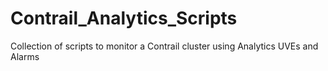 # Contrail_Analytics_Scripts
Collection of scripts to monitor a Contrail cluster using Analytics UVEs and Alarms
